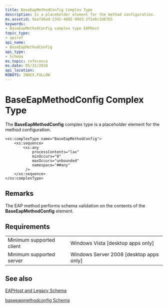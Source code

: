 ```yaml
---
title: BaseEapMethodConfig Complex Type
description: Is a placeholder element for the method configuration.
ms.assetid: 9aafd6ad-2342-4882-99d3-2f2e6c3d67b5
keywords:
- BaseEapMethodConfig complex type EAPHost
topic_type:
- apiref
api_name:
- BaseEapMethodConfig
api_type:
- Schema
ms.topic: reference
ms.date: 05/31/2018
api_location: 
ROBOTS: INDEX,FOLLOW
---
```


# BaseEapMethodConfig Complex Type

The **BaseEapMethodConfig** complex type is a placeholder element for the method configuration.

``` syntax
<xs:complexType name="BaseEapMethodConfig">
    <xs:sequence>
        <xs:any
            processContents="lax"
            minOccurs="0"
            maxOccurs="unbounded"
            namespace="##any"
         />
    </xs:sequence>
</xs:complexType>
```

## Remarks

The EAP method performs schema validation on the contents of the **BaseEapMethodConfig** element.

## Requirements



|                                     |                                                      |
|-------------------------------------|------------------------------------------------------|
| Minimum supported client<br/> | Windows Vista \[desktop apps only\]<br/>       |
| Minimum supported server<br/> | Windows Server 2008 \[desktop apps only\]<br/> |



## See also

<dl> <dt>

[EAPHost and Legacy Schema](eaphost-schemas.md)
</dt> <dt>

[baseeapmethodconfig Schema](baseeapmethodconfigschema-schema.md)
</dt> </dl>

 

 





